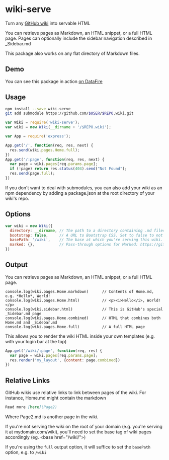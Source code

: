 # wiki-serve
Turn any [GitHub wiki](https://help.github.com/articles/about-github-wikis/) into servable HTML

You can retrieve pages as Markdown, an HTML snippet, or a full HTML page.
Pages can optionally include the sidebar navigation described in _Sidebar.md

This package also works on any flat directory of Markdown files.

## Demo
You can see this package in action [on DataFire](https://datafire.io/wiki)

## Usage
```bash
npm install --save wiki-serve
git add submodule https://github.com/$USER/$REPO.wiki.git
```

```js
var Wiki = require('wiki-serve');
var wiki = new Wiki(__dirname + '/$REPO.wiki');

var App = require('express');

App.get('/', function(req, res, next) {
  res.send(wiki.pages.Home.full);
})
App.get('/:page', function(req, res, next) {
  var page = wiki.pages[req.params.page];
  if (!page) return res.status(404).send("Not Found");
  res.send(page.full);
})
```

If you don't want to deal with submodules, you can also add your wiki as an npm dependency
by adding a package.json at the root directory of your wiki's repo.

## Options
```js
var wiki = new Wiki({
  directory: __dirname, // The path to a directory containing .md files
  bootstrap: false,     // A URL to Bootstrap CSS. Set to false to not include Bootstrap.
  basePath: '/wiki',    // The base at which you're serving this wiki. Used in order to follow relative links.
  marked: {},           // Pass-through options for Marked: https://github.com/chjj/marked
})
```

## Output
You can retrieve pages as Markdown, an HTML snippet, or a full HTML page.

```
console.log(wiki.pages.Home.markdown)      // Contents of Home.md, e.g. *Hello*, World!
console.log(wiki.pages.Home.html)          // <p><i>Hello</i>, World!</p>
console.log(wiki.sidebar.html)             // This is GitHub's special _Sidebar.md page
console.log(wiki.pages.Home.combined)      // HTML that combines both Home.md and _Sidebar.md
console.log(wiki.pages.Home.full)          // A full HTML page
```

This allows you to render the wiki HTML inside your own templates (e.g. with your login bar at the top)

```js
App.get('/wiki/:page', function(req, res) {
  var page = wiki.pages[req.params.page];
  res.render('my_layout', {content: page.combined})
})
```

## Relative Links
GitHub wikis use relative links to link between pages of the wiki.
For instance, Home.md might contain the markdown
```markdown
Read more [here](Page2)
```

Where Page2.md is another page in the wiki.

If you're not serving the wiki on the root of your domain (e.g. you're serving it at mydomain.com/wiki),
you'll need to set the base tag of wiki pages accordingly (eg. &lt;base href="/wiki/"&gt;)

If you're using the `full` output option, it will suffice to set the `basePath` option, e.g. to `/wiki`
